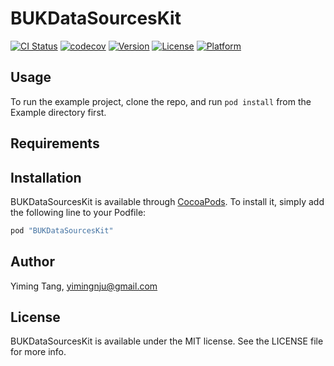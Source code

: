 # BUKDataSourcesKit

[![CI Status](http://img.shields.io/travis/iException/BUKDataSourcesKit.svg?style=flat)](https://travis-ci.org/iException/BUKDataSourcesKit)
[![codecov](https://codecov.io/gh/iException/BUKDataSourcesKit/branch/master/graph/badge.svg)](https://codecov.io/gh/iException/BUKDataSourcesKit)
[![Version](https://img.shields.io/cocoapods/v/BUKDataSourcesKit.svg?style=flat)](http://cocoapods.org/pods/BUKDataSourcesKit)
[![License](https://img.shields.io/cocoapods/l/BUKDataSourcesKit.svg?style=flat)](http://cocoapods.org/pods/BUKDataSourcesKit)
[![Platform](https://img.shields.io/cocoapods/p/BUKDataSourcesKit.svg?style=flat)](http://cocoapods.org/pods/BUKDataSourcesKit)

## Usage

To run the example project, clone the repo, and run `pod install` from the Example directory first.

## Requirements

## Installation

BUKDataSourcesKit is available through [CocoaPods](http://cocoapods.org). To install
it, simply add the following line to your Podfile:

```ruby
pod "BUKDataSourcesKit"
```

## Author

Yiming Tang, yimingnju@gmail.com

## License

BUKDataSourcesKit is available under the MIT license. See the LICENSE file for more info.

